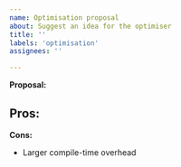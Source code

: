 ```yaml
---
name: Optimisation proposal
about: Suggest an idea for the optimiser
title: ''
labels: 'optimisation'
assignees: ''

---
```

**Proposal:**



**Pros:**
- 

**Cons:**
- Larger compile-time overhead
